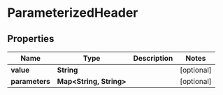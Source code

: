 # ParameterizedHeader

## Properties
Name | Type | Description | Notes
------------ | ------------- | ------------- | -------------
**value** | **String** |  |  [optional]
**parameters** | **Map&lt;String, String&gt;** |  |  [optional]

